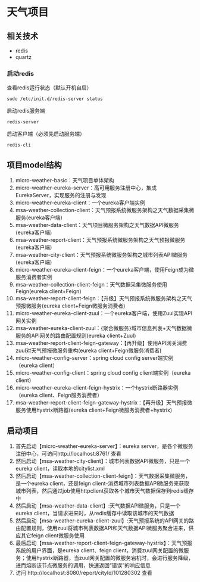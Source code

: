 # 天气项目

## 相关技术
<ul>
    <li>redis</li>
    <li>quartz</li>
</ul>

### 启动redis
查看redis运行状态（默认开机自启）
```text
sudo /etc/init.d/redis-server status
```
启动redis服务端
```text
redis-server
```
启动客户端（必须先启动服务端）
```text
redis-cli
```

## 项目model结构
<ol>
    <li>micro-weather-basic：天气项目单体架构</li>
    <li>micro-weather-eureka-server：高可用服务注册中心，集成EurekaServer，实现服务的注册与发现</li>
    <li>micro-weather-eureka-client：一个eureka客户端实例</li>
    <li>msa-weather-collection-client：天气预报系统微服务架构之天气数据采集微服务(eureka客户端)</li>
    <li>msa-weather-data-client：天气项目微服务架构之天气数据API微服务(eureka客户端)</li>
    <li>msa-weather-report-client：天气预报系统微服务架构之天气预报微服务(eureka客户端)</li>
    <li>msa-weather-city-client：天气预报系统微服务架构之城市列表API微服务(eureka客户端)</li>
    <li>micro-weather-eureka-client-feign：一个eureka客户端，使用Feign成为微服务消费者实例</li>
    <li>msa-weather-collection-client-feign：天气数据采集微服务使用Feign(eureka client+Feign)</li>
    <li>msa-weather-report-client-feign：【升级】天气预报系统微服务架构之天气预报微服务(eureka client+Feign微服务消费者)</li>
    <li>micro-weather-eureka-client-zuul：一个eureka客户端，使用Zuul实现API网关实例</li>
    <li>msa-weather-eureka-client-zuul：{聚合微服务}城市信息列表+天气数据微服务的API网关的路由配置规则(eureka client+Zuul)</li>
    <li>msa-weather-report-client-feign-gateway：【再升级】使用API网关消费zuul对天气预报微服务重构(eureka client+Feign微服务消费者)</li>
    <li>micro-weather-config-server：spring cloud config server端实例（eureka client）</li>
    <li>micro-weather-config-client：spring cloud config client端实例（eureka client）</li>
    <li>micro-weather-eureka-client-feign-hystrix：一个hystrix断路器实例（eureka client、Feign服务消费者）</li>
    <li>msa-weather-report-client-feign-gateway-hystrix：【再升级】天气预报微服务使用hystrix断路器(eureka client+Feign微服务消费者+hystrix)</li>
</ol>

## 启动项目
<ol>
    <li>首先启动【micro-weather-eureka-server】：eureka server，是各个微服务注册中心，可访问http://localhost:8761/ 查看</li>
    <li>然后启动【msa-weather-city-client】：城市列表数据API微服务，只是一个eureka client，读取本地的citylist.xml</li>
    <li>然后启动【msa-weather-collection-client-feign】：天气数据采集微服务，是一个eureka client，还是feign client-消费城市列表数据API微服务来获取城市列表，然后通过job使用httpclient获取各个城市天气数据保存到redis缓存中</li>
    <li>然后启动【msa-weather-data-client】:天气数据API微服务，只是一个eureka client，当请求进来时，从redis缓存中读取该城市的天气数据</li>
    <li>然后启动【msa-weather-eureka-client-zuul】:天气预报系统的API网关的路由配置规则，使用zuul将城市列表数据API和天气数据API微服务聚合进来，供应其它feign client微服务使用</li>
    <li>最后启动【msa-weather-report-client-feign-gateway-hystrix】：天气预报系统的用户界面，是eureka client、feign client，消费zuul网关配置的微服务；使用hystrix断路器，当zuul网关配置的微服务宕机时，会进行服务降级，进而熔断该节点微服务的调用，快速返回“错误”的响应信息</li>
    <li>访问 http://localhost:8080/report/cityId/101280302 查看</li>
</ol>
